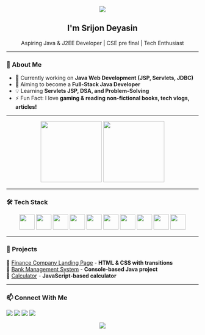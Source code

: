 <!-- Profile Banner -->
<p align="center">
  <img src="https://capsule-render.vercel.app/api?type=waving&color=0:00C9FF,100:92FE9D&height=150&section=header&text=👋%20Hi%20There!&fontSize=35&fontColor=fff&animation=fadeIn" />
</p>

<!-- Introduction -->
<h2 align="center">I'm Srijon Deyasin</h2>
<p align="center">
  Aspiring Java & J2EE Developer | CSE pre final | Tech Enthusiast  
</p>

---

### 🚀 About Me  
- 🔭 Currently working on **Java Web Development (JSP, Servlets, JDBC)**  
- 🎯 Aiming to become a **Full-Stack Java Developer**  
- 💡 Learning **Servlets JSP, DSA, and Problem-Solving**  
- ⚡ Fun Fact: I love **gaming & reading non-fictional books, tech vlogs, articles!**  

---

<div align="center">
  <img height="160px" src="https://github-readme-stats.vercel.app/api?username=Deyasin-Srijon&show_icons=true&rank_icon=github&theme=tokyonight&count_private=true" />
  <img height="160px" src="https://github-readme-streak-stats.herokuapp.com/?user=Deyasin-Srijon&theme=tokyonight" />
</div>

---

### 🛠️ Tech Stack  
<div align="center">
  <img src="https://img.shields.io/badge/C-black?style=for-the-badge&logo=c&logoColor=white" height="40">
  <img src="https://img.shields.io/badge/C++-black?style=for-the-badge&logo=c%2B%2B&logoColor=blue" height="40">
  <img src="https://img.shields.io/badge/HTML5-black?style=for-the-badge&logo=html5&logoColor=orange" height="40">
  <img src="https://img.shields.io/badge/CSS3-black?style=for-the-badge&logo=css3&logoColor=blue" height="40">
  <img src="https://img.shields.io/badge/JavaScript-black?style=for-the-badge&logo=javascript&logoColor=yellow" height="40">
  <img src="https://img.shields.io/badge/Java-black?style=for-the-badge&logo=java&logoColor=red" height="40">
  <img src="https://img.shields.io/badge/MySQL-black?style=for-the-badge&logo=mysql&logoColor=blue" height="40">
  <img src="https://img.shields.io/badge/JDBC-black?style=for-the-badge&logo=oracle&logoColor=white" height="40">
  <img src="https://img.shields.io/badge/Servlet-black?style=for-the-badge&logo=java&logoColor=red" height="40">
  <img src="https://img.shields.io/badge/JSP-black?style=for-the-badge&logo=java&logoColor=red" height="40">
</div>

---

### 📌 Projects  
🔹 [Finance Company Landing Page](https://github.com/Deyasin-Srijon/Finance-Company-Landing-Page-Design.git) - **HTML & CSS with transitions**  
🔹 [Bank Management System](https://github.com/Deyasin-Srijon/Bank-Management-System.git) - **Console-based Java project**  
🔹 [Calculator](https://github.com/Deyasin-Srijon/Calculator.git) - **JavaScript-based calculator**  

---

### 📫 Connect With Me  
<div>
  <a href="www.linkedin.com/in/srijon-deyasin-59688934b"><img src="https://img.shields.io/badge/LinkedIn-0A66C2?style=for-the-badge&logo=linkedin&logoColor=white"></a>
  <a href="https://github.com/Deyasin-Srijon"><img src="https://img.shields.io/badge/GitHub-181717?style=for-the-badge&logo=github&logoColor=white"></a>
  <a href="mailto:deyasin.srijon01@gmail.com"><img src="https://img.shields.io/badge/Gmail-D14836?style=for-the-badge&logo=gmail&logoColor=white"></a>
  <a href="https://x.com/DeyasinSrijon"><img src="https://img.shields.io/badge/x-000?style=for-the-badge&logo=x"></a>
</div>

<p align="center">
  <img src="https://capsule-render.vercel.app/api?type=waving&color=0:92FE9D,100:00C9FF&height=100&section=footer" />
</p>
